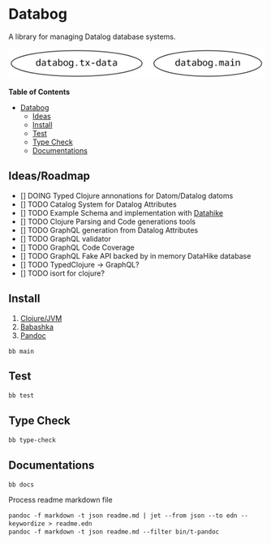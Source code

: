 # Databog

A library for managing Datalog database systems.

![Namespace Diagrams](images/ns-hierarchy/namespaces.png "Namespace diagram")

<!-- markdown-toc start - Don't edit this section. Run M-x markdown-toc-refresh-toc -->
**Table of Contents**

- [Databog](#databog)
  - [Ideas](#ideas)
  - [Install](#install)
  - [Test](#test)
  - [Type Check](#type-check)
  - [Documentations](#documentations)

<!-- markdown-toc end -->


## Ideas/Roadmap

- [] DOING Typed Clojure annonations for Datom/Datalog datoms
- [] TODO Catalog System for Datalog Attributes
- [] TODO Example Schema and implementation with [Datahike](https://github.com/replikativ/datahike)
- [] TODO Clojure Parsing and Code generations tools
- [] TODO GraphQL generation from Datalog Attributes
- [] TODO GraphQL validator
- [] TODO GraphQL Code Coverage
- [] TODO GraphQL Fake API backed by in memory DataHike database
- [] TODO TypedClojure -> GraphQL?
- [] TODO isort for clojure?


## Install

1. [Clojure/JVM](https://clojure.org/)
2. [Babashka](https://babashka.org/)
3. [Pandoc](https://pandoc.org/)

```shell
bb main
```


## Test

```shell
bb test
```


## Type Check

```shell
bb type-check
```


## Documentations

```shell
bb docs
```


Process readme markdown file

```shell
pandoc -f markdown -t json readme.md | jet --from json --to edn --keywordize > readme.edn
pandoc -f markdown -t json readme.md --filter bin/t-pandoc
```

